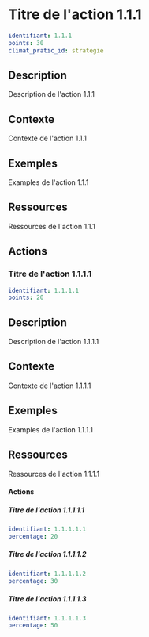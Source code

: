 # Titre de l'action 1.1.1
```yaml
identifiant: 1.1.1
points: 30
climat_pratic_id: strategie
```
## Description
Description de l'action 1.1.1

## Contexte
Contexte de l'action 1.1.1

## Exemples
Examples de l'action 1.1.1 

## Ressources
Ressources de l'action 1.1.1 

## Actions
### Titre de l'action 1.1.1.1
```yaml
identifiant: 1.1.1.1
points: 20
```
## Description
Description de l'action 1.1.1.1

## Contexte
Contexte de l'action 1.1.1.1

## Exemples
Examples de l'action 1.1.1.1

## Ressources
Ressources de l'action 1.1.1.1

#### Actions
##### Titre de l'action 1.1.1.1.1
```yaml
identifiant: 1.1.1.1.1
percentage: 20
```

##### Titre de l'action 1.1.1.1.2
```yaml
identifiant: 1.1.1.1.2
percentage: 30
```

##### Titre de l'action 1.1.1.1.3
```yaml
identifiant: 1.1.1.1.3
percentage: 50
```

